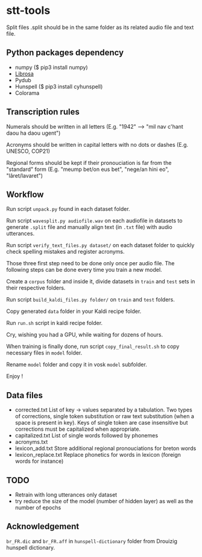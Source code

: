 # stt-tools

Split files .split should be in the same folder as its related audio file and text file.


## Python packages dependency

 * numpy ($ pip3 install numpy)
 * [Librosa](https://librosa.org/)
 * Pydub
 * Hunspell ($ pip3 install cyhunspell)
 * Colorama

## Transcription rules

Numerals should be written in all letters
(E.g. "1942" --> "mil nav c'hant daou ha daou ugent")

Acronyms should be written in capital letters with no dots or dashes
(E.g. UNESCO, COP21)

Regional forms should be kept if their pronouciation is far from the "standard" form
(E.g. "meump bet/on eus bet", "nege/an hini eo", "lâret/lavaret")
 
## Workflow

Run script ``unpack.py`` found in each dataset folder.

Run script ``wavesplit.py audiofile.wav`` on each audiofile in datasets to generate ``.split`` file and manually align text (in ``.txt`` file) with audio utterances.

Run script ``verify_text_files.py dataset/`` on each dataset folder to quickly check spelling mistakes and register acronyms.

Those three first step need to be done only once per audio file. The following steps can be done every time you train a new model.

Create a ``corpus`` folder and inside it, divide datasets in ``train`` and ``test`` sets in their respective folders.

Run script ``build_kaldi_files.py folder/`` on ``train`` and ``test`` folders.

Copy generated ``data`` folder in your Kaldi recipe folder.

Run ``run.sh`` script in kaldi recipe folder.

Cry, wishing you had a GPU, while waiting for dozens of hours.

When training is finally done, run script ``copy_final_result.sh`` to copy necessary files in ``model`` folder.

Rename ``model`` folder and copy it in vosk ``model`` subfolder.

Enjoy !

## Data files
 * corrected.txt
    List of key -> values separated by a tabulation.
    Two types of corrections, single token substitution or raw text substitution (when a space is present in key).
    Keys of single token are case insensitive but corrections must be capitalized when appropriate.
 * capitalized.txt
    List of single words followed by phonemes
 * acronyms.txt
 * lexicon_add.txt
    Store additional regional pronouciations for breton words
 * lexicon_replace.txt
    Replace phonetics for words in lexicon (foreign words for instance)

## TODO
 * Retrain with long utterances only dataset
 * try reduce the size of the model (number of hidden layer) as well as the number of epochs

## Acknowledgement

``br_FR.dic`` and ``br_FR.aff`` in ``hunspell-dictionary`` folder from Drouizig hunspell dictionary.

